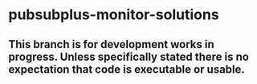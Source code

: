 # pubsubplus-monitor-solutions

## This branch is for development works in progress. Unless specifically stated there is no expectation that code is executable or usable.
